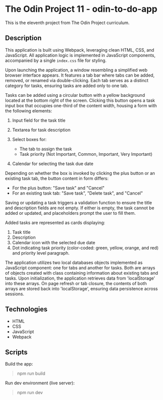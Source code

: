 # The Odin Project 11 - odin-to-do-app

This is the eleventh project from The Odin Project curriculum.

## Description

This application is built using Webpack, leveraging clean HTML, CSS, and JavaScript. All application logic is implemented in JavaScript components, accompanied by a single `index.css` file for styling.

Upon launching the application, a window resembling a simplified web browser interface appears. It features a tab bar where tabs can be added, removed, or renamed via double-clicking. Each tab serves as a distinct category for tasks, ensuring tasks are added only to one tab.

Tasks can be added using a circular button with a yellow background located at the bottom right of the screen. Clicking this button opens a task input box that occupies one-third of the content width, housing a form with the following elements:

1. Input field for the task title
2. Textarea for task description
3. Select boxes for:

   - The tab to assign the task
   - Task priority (Not Important, Common, Important, Very Important)

4. Calendar for selecting the task due date

Depending on whether the box is invoked by clicking the plus button or an existing task tab, the button content in form differs:

- For the plus button: "Save task" and "Cancel"
- For an existing task tab: "Save task", "Delete task", and "Cancel"

Saving or updating a task triggers a validation function to ensure the title and description fields are not empty. If either is empty, the task cannot be added or updated, and placeholders prompt the user to fill them.

Added tasks are represented as cards displaying:

1. Task title
2. Description
3. Calendar icon with the selected due date
4. Dot indicating task priority (color-coded: green, yellow, orange, and red) and priority level paragraph.

The application utilizes two local databases objects implemented as JavaScript component: one for tabs and another for tasks. Both are arrays of objects created with class containing information about existing tabs and tasks. Upon initialization, the application retrieves data from 'localStorage' into these arrays. On page refresh or tab closure, the contents of both arrays are stored back into 'localStorage', ensuring data persistence across sessions.

## Technologies

- HTML
- CSS
- JavaScript
- Webpack

## Scripts

Build the app:

> npm run build

Run dev environment (live server):

> npm run dev
